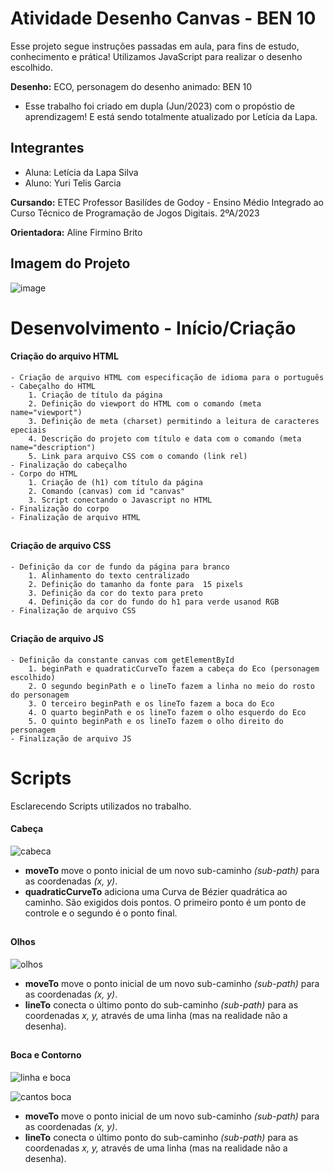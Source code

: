 # Atividade Desenho Canvas - BEN 10 
Esse projeto segue instruções passadas em aula, para fins de estudo, conhecimento e prática! Utilizamos JavaScript para realizar o desenho escolhido. 

**Desenho:** ECO, personagem do desenho animado: BEN 10

- Esse trabalho foi criado em dupla (Jun/2023) com o propóstio de aprendizagem! E está sendo totalmente atualizado por Letícia da Lapa.

## Integrantes
- Aluna: Letícia da Lapa Silva
- Aluno: Yuri Telis Garcia

**Cursando:** ETEC Professor Basilídes de Godoy - Ensino Médio Integrado ao Curso Técnico de Programação de Jogos Digitais. 2ºA/2023

**Orientadora:** Aline Firmino Brito

## Imagem do Projeto 
![image](https://github.com/LehLapa/Atv.Desenho-Canvas/assets/128638269/1f8b053b-4f00-4559-97db-81014db6db34)

##
# Desenvolvimento - Início/Criação

#### Criação do arquivo HTML
    - Criação de arquivo HTML com especificação de idioma para o português
    - Cabeçalho do HTML
        1. Criação de título da página
        2. Definição do viewport do HTML com o comando (meta name="viewport")
        3. Definição de meta (charset) permitindo a leitura de caracteres epeciais
        4. Descrição do projeto com título e data com o comando (meta name="description")
        5. Link para arquivo CSS com o comando (link rel)
    - Finalização do cabeçalho
    - Corpo do HTML
        1. Criação de (h1) com título da página
        2. Comando (canvas) com id "canvas"
        3. Script conectando o Javascript no HTML
    - Finalização do corpo
    - Finalização de arquivo HTML
##
#### Criação de arquivo CSS
    - Definição da cor de fundo da página para branco
        1. Alinhamento do texto centralizado
        2. Definição do tamanho da fonte para  15 pixels
        3. Definição da cor do texto para preto
        4. Definição da cor do fundo do h1 para verde usanod RGB
    - Finalização de arquivo CSS
##
#### Criação de arquivo JS
    - Definição da constante canvas com getElementById
        1. beginPath e quadraticCurveTo fazem a cabeça do Eco (personagem escolhido)
        2. O segundo beginPath e o lineTo fazem a linha no meio do rosto do personagem
        3. O terceiro beginPath e os lineTo fazem a boca do Eco
        4. O quarto beginPath e os lineTo fazem o olho esquerdo do Eco
        5. O quinto beginPath e os lineTo fazem o olho direito do personagem
    - Finalização de arquivo JS
##
# Scripts 
Esclarecendo Scripts utilizados no trabalho.

#### Cabeça
![cabeca](https://github.com/LehLapa/Atv.Desenho-Canvas/assets/128638269/03ba19f1-3fe3-40c0-a85f-0e8192e85ee0)
- **moveTo** move o ponto inicial de um novo sub-caminho *(sub-path)* para as coordenadas *(x, y)*.
- **quadraticCurveTo** adiciona uma Curva de Bézier quadrática ao caminho. São exigidos dois pontos. O primeiro ponto é um ponto de controle e o segundo é o ponto final.
##
#### Olhos
![olhos](https://github.com/LehLapa/Atv.Desenho-Canvas/assets/128638269/e375a6b1-aac4-451f-a69e-0b3c71fee32c)
- **moveTo** move o ponto inicial de um novo sub-caminho *(sub-path)* para as coordenadas *(x, y)*.
- **lineTo** conecta o último ponto do sub-caminho *(sub-path)* para as coordenadas *x, y,* através de uma linha (mas na realidade não a desenha).
##
#### Boca e Contorno
![linha e boca](https://github.com/LehLapa/Atv.Desenho-Canvas/assets/128638269/3b3936c7-100d-475b-a31b-7e8e80ada05e)

![cantos boca](https://github.com/LehLapa/Atv.Desenho-Canvas/assets/128638269/3d8808ba-6fa0-4d85-8688-ab1960be7f0d)

- **moveTo** move o ponto inicial de um novo sub-caminho *(sub-path)* para as coordenadas *(x, y)*.
- **lineTo** conecta o último ponto do sub-caminho *(sub-path)* para as coordenadas *x, y,* através de uma linha (mas na realidade não a desenha).
##




